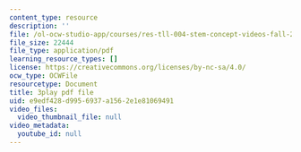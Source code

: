```yaml
---
content_type: resource
description: ''
file: /ol-ocw-studio-app/courses/res-tll-004-stem-concept-videos-fall-2013/e9edf428d9956937a1562e1e81069491_o84SekTsgPo.pdf
file_size: 22444
file_type: application/pdf
learning_resource_types: []
license: https://creativecommons.org/licenses/by-nc-sa/4.0/
ocw_type: OCWFile
resourcetype: Document
title: 3play pdf file
uid: e9edf428-d995-6937-a156-2e1e81069491
video_files:
  video_thumbnail_file: null
video_metadata:
  youtube_id: null
---
```

